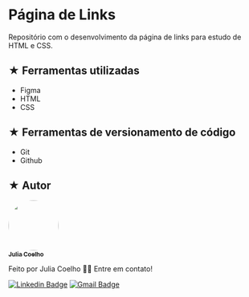 # Página de Links 

Repositório com o desenvolvimento da página de links para estudo de HTML e CSS.

## ★ Ferramentas utilizadas
- Figma
- HTML
- CSS

## ★ Ferramentas de versionamento de código

- Git
- Github

## ★ Autor

<a href="https://www.linkedin.com/in/coelhojulia48/">
 <img style="border-radius: 50%;" src="https://media.licdn.com/dms/image/D4D03AQHFpW0tSG061Q/profile-displayphoto-shrink_400_400/0/1669752436061?e=1678924800&v=beta&t=Ph2agIjWWgPa6fSgw84k8Mic4-TP5vfpSH__Cd7dNcU" width="100px;" alt=""/>
 <br />
 <sub><b>Julia Coelho</b></sub></a> <a href="https://www.linkedin.com/in/coelhojulia48/" title="LinkedIn"></a>

Feito por Julia Coelho 👋🏽 Entre em contato!

[![Linkedin Badge](https://img.shields.io/badge/-Julia-blue?style=flat-square&logo=Linkedin&logoColor=white&link=https://www.linkedin.com/in/coelhojulia48/)](https://www.linkedin.com/in/coelhojulia48/)
[![Gmail Badge](https://img.shields.io/badge/-Julia-c14438?style=flat-square&logo=Gmail&logoColor=white&link=mailto:juisabelly48@.com)](mailto:juisabelly48@gmail.com)